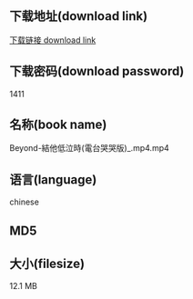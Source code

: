 ## 下载地址(download link)
[下载链接 download link](https://tutu365.netlify.app/?s=Beyond-%E7%B5%90%E4%BB%96%E4%BD%8E%E6%B3%A3%E6%99%82%28%E9%9B%BB%E5%8F%B0%E5%93%AD%E5%93%AD%E7%89%88%29_.mp4)

## 下载密码(download password)
1411

## 名称(book name)
Beyond-結他低泣時(電台哭哭版)_.mp4.mp4

## 语言(language)
chinese

## MD5


## 大小(filesize)
12.1 MB
